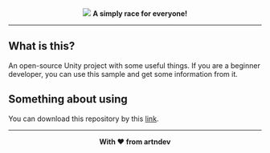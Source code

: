 <div align="center">
  <img src="https://i.postimg.cc/y8MvLGfM/Simply-Race.png">
  <b>A simply race for everyone!</b>
</div>

<hr>

<h2>What is this?</h2>
An open-source Unity project with some useful things.
If you are a beginner developer, you can use this sample and get some information from it.

<h2>Something about using</h2>
You can download this repository by this <a href="https://github.com/artndev/simply-race/archive/refs/heads/main.zip">link</a>.

<hr>

<div align="center">
  <b>With ❤️ from artndev</b>
</div>
